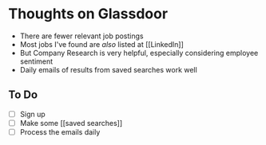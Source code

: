 # Thoughts on Glassdoor
- There are fewer relevant job postings
- Most jobs I've found are _also_ listed at [[LinkedIn]]
- But Company Research is very helpful, especially considering employee sentiment
- Daily emails of results from saved searches work well

## To Do
- [ ] Sign up
- [ ] Make some [[saved searches]]
- [ ] Process the emails daily

